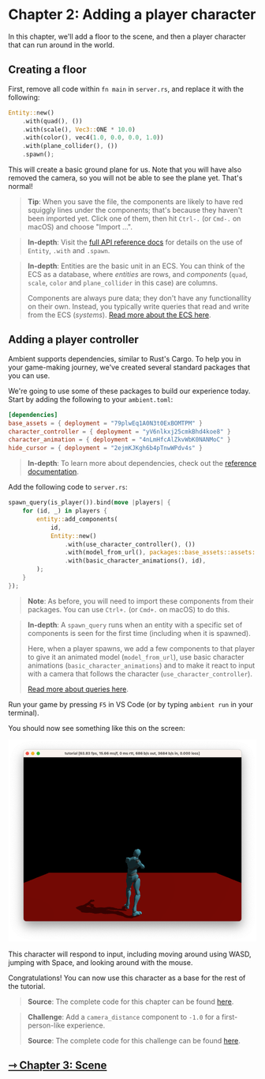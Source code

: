 # Chapter 2: Adding a player character

In this chapter, we'll add a floor to the scene, and then a player character that can run around in the world.

## Creating a floor

First, remove all code within `fn main` in `server.rs`, and replace it with the following:

```rust
Entity::new()
    .with(quad(), ())
    .with(scale(), Vec3::ONE * 10.0)
    .with(color(), vec4(1.0, 0.0, 0.0, 1.0))
    .with(plane_collider(), ())
    .spawn();
```

This will create a basic ground plane for us. Note that you will have also removed the camera, so you will not be able to see the plane yet. That's normal!

> **Tip**: When you save the file, the components are likely to have red squiggly lines under the components; that's because they haven't been imported yet. Click one of them, then hit `Ctrl-.` (or `Cmd-.` on macOS) and choose "Import ...".

> **In-depth**: Visit the [full API reference docs](https://docs.rs/ambient_api/latest/ambient_api/) for details on the use of `Entity`, `.with` and `.spawn`.

> **In-depth**: Entities are the basic unit in an ECS. You can think of the ECS as a database, where _entities_ are rows, and _components_ (`quad`, `scale`, `color` and `plane_collider` in this case) are columns.
>
> Components are always pure data; they don't have any functionallity on their own. Instead, you typically write queries that read and write from the ECS (_systems_). [Read more about the ECS here](../../reference/ecs.md).

## Adding a player controller

Ambient supports dependencies, similar to Rust's Cargo. To help you in your game-making journey, we've created several standard packages that you can use.

We're going to use some of these packages to build our experience today. Start by adding the following to your `ambient.toml`:

```toml
[dependencies]
base_assets = { deployment = "79plwEq1A0N3t0ExBOMTPM" }
character_controller = { deployment = "yV6nlkxj25cmkBhd4koe8" }
character_animation = { deployment = "4nLmHfcAlZkvWbK0NANMoC" }
hide_cursor = { deployment = "2ejmKJKgh6b4pTnwWPdv4s" }
```

> **In-depth**: To learn more about dependencies, check out the [reference documentation](../../reference/package.md#dependencies--dependencies).

Add the following code to `server.rs`:

```rust
spawn_query(is_player()).bind(move |players| {
    for (id, _) in players {
        entity::add_components(
            id,
            Entity::new()
                .with(use_character_controller(), ())
                .with(model_from_url(), packages::base_assets::assets::url("Y Bot.fbx"))
                .with(basic_character_animations(), id),
        );
    }
});
```

> **Note**: As before, you will need to import these components from their packages. You can use `Ctrl+.` (or `Cmd+.` on macOS) to do this.

> **In-depth**: A `spawn_query` runs when an entity with a specific set of components is seen for the first time (including when it is spawned).
>
> Here, when a player spawns, we add a few components to that player to give it an animated model (`model_from_url`), use basic character animations (`basic_character_animations`) and to make it react to input with a camera that follows the character (`use_character_controller`).
>
> [Read more about queries here](../../reference/ecs.md#systems).

Run your game by pressing `F5` in VS Code (or by typing `ambient run` in your terminal).

You should now see something like this on the screen:

![Player controller window](fps_controller.png)

This character will respond to input, including moving around using WASD, jumping with Space, and looking around with the mouse.

Congratulations! You can now use this character as a base for the rest of the tutorial.

> **Source**: The complete code for this chapter can be found [here](https://github.com/AmbientRun/TutorialProject/tree/chapter-2).

> **Challenge**: Add a `camera_distance` component to `-1.0` for a first-person-like experience.
>
> **Source**: The complete code for this challenge can be found [here](https://github.com/AmbientRun/TutorialProject/tree/chapter-2-challenge).

## [⇾ Chapter 3: Scene](./3_scene.md)
